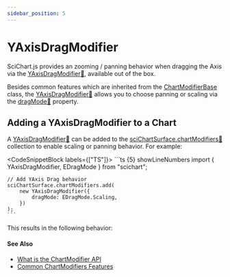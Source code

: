 ```yaml
---
sidebar_position: 5
---
```


# YAxisDragModifier

SciChart.js provides an zooming / panning behavior when dragging the Axis via the [YAxisDragModifier:blue_book:](https://www.scichart.com/documentation/js/current/typedoc/classes/yaxisdragmodifier.html), available out of the box.

Besides common features which are inherited from the [ChartModifierBase](/2d-charts/chart-modifier-api/common-features) class, the [YAxisDragModifier:blue_book:](https://www.scichart.com/documentation/js/current/typedoc/classes/yaxisdragmodifier.html) allows you to choose panning or scaling via the [dragMode:blue_book:](https://www.scichart.com/documentation/js/current/typedoc/classes/yaxisdragmodifier.html#dragmode) property.

Adding a YAxisDragModifier to a Chart
-------------------------------------

A [YAxisDragModifier:blue_book:](https://www.scichart.com/documentation/js/current/typedoc/classes/yaxisdragmodifier.html) can be added to the [sciChartSurface.chartModifiers:blue_book:](https://www.scichart.com/documentation/js/current/typedoc/classes/scichartsurface.html#chartmodifiers) collection to enable scaling or panning behavior. For example:

<CodeSnippetBlock labels={["TS"]}>
    ```ts {5} showLineNumbers
    import { YAxisDragModifier, EDragMode } from "scichart";

    // Add YAxis Drag behavior
    sciChartSurface.chartModifiers.add(
        new YAxisDragModifier({
            dragMode: EDragMode.Scaling,
        })
    );
    ```
</CodeSnippetBlock>

This results in the following behavior:

<CenteredImageWrapper
    src="/images/ChartModifiers_YAxis_XAxisDragModifier.gif"
    title="X and Y Axis Drag Modifier GIF"
/>

#### See Also

* [What is the ChartModifier API](/2d-charts/chart-modifier-api/chart-modifier-api-overview)
* [Common ChartModifiers Features](/2d-charts/chart-modifier-api/common-features)